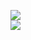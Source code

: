 [![](https://img.shields.io/badge/Made%20With-Github%20Spray-lightgrey.svg?style=for-the-badge&logo=github)](https://github.com/Annihil/github-spray#17281)  
[![](https://i.imgur.com/2DrTn0Z.gif)](https://github.com/Annihil/github-spray)